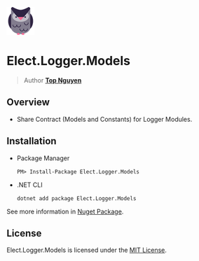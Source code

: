 ﻿![Logo](../../../Logo.png)
# Elect.Logger.Models
> Author [**Top Nguyen**](http://topnguyen.com)

## Overview
 - Share Contract (Models and Constants) for Logger Modules.

## Installation
 - Package Manager
    ```
    PM> Install-Package Elect.Logger.Models
    ```
 - .NET CLI
    ```
    dotnet add package Elect.Logger.Models
    ```

See more information in [Nuget Package](https://www.nuget.org/packages/Elect.Logger.Models/).

## License
Elect.Logger.Models is licensed under the [MIT License](../../../LICENSE).